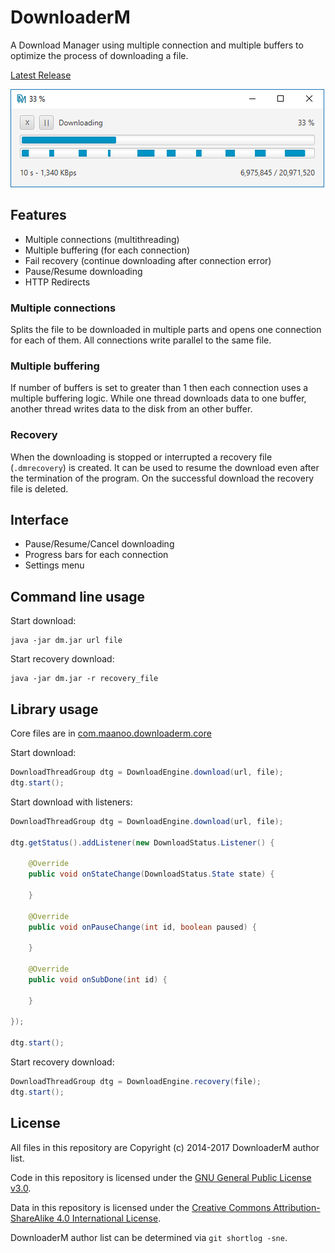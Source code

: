# DownloaderM

A Download Manager using multiple connection and multiple buffers to optimize the process of downloading a file. 

[Latest Release](https://github.com/MaanooAk/DownloaderM/releases/latest)

![Screenshot](/assets/dm.2.png)

## Features

* Multiple connections (multithreading)
* Multiple buffering (for each connection)
* Fail recovery (continue downloading after connection error)
* Pause/Resume downloading 
* HTTP Redirects

### Multiple connections

Splits the file to be downloaded in multiple parts and opens one connection for each of them. All connections write parallel to the same file.

### Multiple buffering

If number of buffers is set to greater than 1 then each connection uses a multiple buffering logic. 
While one thread downloads data to one buffer, another thread writes data to the disk from an other buffer.

### Recovery

When the downloading is stopped or interrupted a recovery file (`.dmrecovery`) is created. It can be used to resume the download even after the termination of the program. On the successful download the recovery file is deleted.

## Interface

* Pause/Resume/Cancel downloading
* Progress bars for each connection
* Settings menu

## Command line usage

Start download:

```
java -jar dm.jar url file
```

Start recovery download:

```
java -jar dm.jar -r recovery_file
```

## Library usage

Core files are in [com.maanoo.downloaderm.core](/src/main/java/com/maanoo/downloaderm/core)

Start download:

```java
DownloadThreadGroup dtg = DownloadEngine.download(url, file);
dtg.start();
```

Start download with listeners:

```java
DownloadThreadGroup dtg = DownloadEngine.download(url, file);

dtg.getStatus().addListener(new DownloadStatus.Listener() {

    @Override
    public void onStateChange(DownloadStatus.State state) {

    }

    @Override
    public void onPauseChange(int id, boolean paused) {

    }

    @Override
    public void onSubDone(int id) {

    }

});

dtg.start();
```

Start recovery download:

```java
DownloadThreadGroup dtg = DownloadEngine.recovery(file);
dtg.start();
```

## License

All files in this repository are Copyright (c) 2014-2017 DownloaderM author list.

Code in this repository is licensed under the [GNU General Public License v3.0](https://www.gnu.org/licenses/gpl-3.0.en.html).

Data in this repository is licensed under the
[Creative Commons Attribution-ShareAlike 4.0 International License](http://creativecommons.org/licenses/by-sa/4.0/).

DownloaderM author list can be determined via `git shortlog -sne`.

